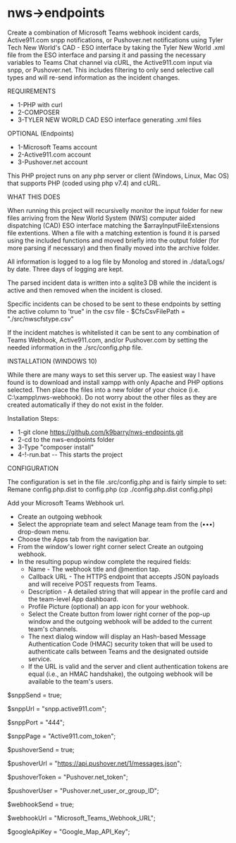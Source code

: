 # nws->endpoints

Create a combination of Microsoft Teams webhook incident cards, Active911.com snpp notifications, or Pushover.net notifications using Tyler Tech New World's CAD - ESO interface by taking the Tyler New World .xml file from the ESO interface and parsing it and passing the necessary variables to Teams Chat channel via cURL, the Active911.com input via snpp, or Pushover.net.  This includes filtering to only send selective call types and will re-send information as the incident changes.
  
REQUIREMENTS
- 1-PHP with curl
- 2-COMPOSER
- 3-TYLER NEW WORLD CAD ESO interface generating .xml files

OPTIONAL (Endpoints)
- 1-Microsoft Teams account
- 2-Active911.com account
- 3-Pushover.net account

This PHP project runs on any php server or client (Windows, Linux, Mac OS) that supports PHP (coded using php v7.4) and cURL.

WHAT THIS DOES

  When running this project will recursivelly monitor the input folder for new files arriving from the New World System (NWS) computer aided dispatching (CAD) ESO interface matching the $arrayInputFileExtensions file extentions.  When a file with a matching extention is found it is parsed using the included functions and moved briefly into the output folder (for more parsing if necessary) and then finally moved into the archive folder.  
  
  All information is logged to a log file by Monolog and stored in ./data/Logs/ by date.  Three days of logging are kept. 
  
  The parsed incident data is written into a sqlite3 DB while the incident is active and then removed when the incident is closed.  
  
  Specific incidents can be chosed to be sent to these endpoints by setting the active column to 'true" in the csv file - $CfsCsvFilePath = "./src/nwscfstype.csv"
  
  If the incident matches is whitelisted it can be sent to any combination of Teams Webhook, Active911.com, and/or Pushover.com by setting the needed information in the ./src/config.php file.

INSTALLATION (WINDOWS 10)

  While there are many ways to set this server up.  The easiest way I have found is to download and install xampp with only Apache 
  and PHP options selected.  Then place the files into a new folder of your choice (i.e. C:\xampp\nws-webhook).  Do not worry about the 
  other files as they are created automatically if they do not exist in the folder.
  


Installation Steps:
- 1-git clone https://github.com/k9barry/nws-endpoints.git
- 2-cd to the nws-endpoints folder
- 3-Type "composer install"
- 4-!-run.bat  --  This starts the project


CONFIGURATION

The configuration is set in the file .src/config.php and is fairly simple to set:
Remane config.php.dist to config.php (cp ./config.php.dist config.php)

Add your Microsoft Teams Webhook url.
* Create an outgoing webhook
* Select the appropriate team and select Manage team from the (•••) drop-down menu.
* Choose the Apps tab from the navigation bar.
* From the window's lower right corner select Create an outgoing webhook.
* In the resulting popup window complete the required fields:
  * Name - The webhook title and @mention tap.
  * Callback URL - The HTTPS endpoint that accepts JSON payloads and will receive POST requests from Teams.
  * Description - A detailed string that will appear in the profile card and the team-level App dashboard.
  * Profile Picture (optional) an app icon for your webhook.
  * Select the Create button from lower right corner of the pop-up window and the outgoing webhook will be added to the current team's channels.
  * The next dialog window will display an Hash-based Message Authentication Code (HMAC) security token that will be used to authenticate calls between Teams and the designated outside service.
  * If the URL is valid and the server and client authentication tokens are equal (i.e., an HMAC handshake), the outgoing webhook will be available to the team's users.


$snppSend = true;

$snppUrl = "snpp.active911.com";

$snppPort = "444";

$snppPage = "Active911.com_token";

$pushoverSend = true;

$pushoverUrl = "https://api.pushover.net/1/messages.json";

$pushoverToken = "Pushover.net_token";

$pushoverUser = "Pushover.net_user_or_group_ID";

$webhookSend = true;

$webhookUrl = "Microsoft_Teams_Webhook_URL";

$googleApiKey = "Google_Map_API_Key";
